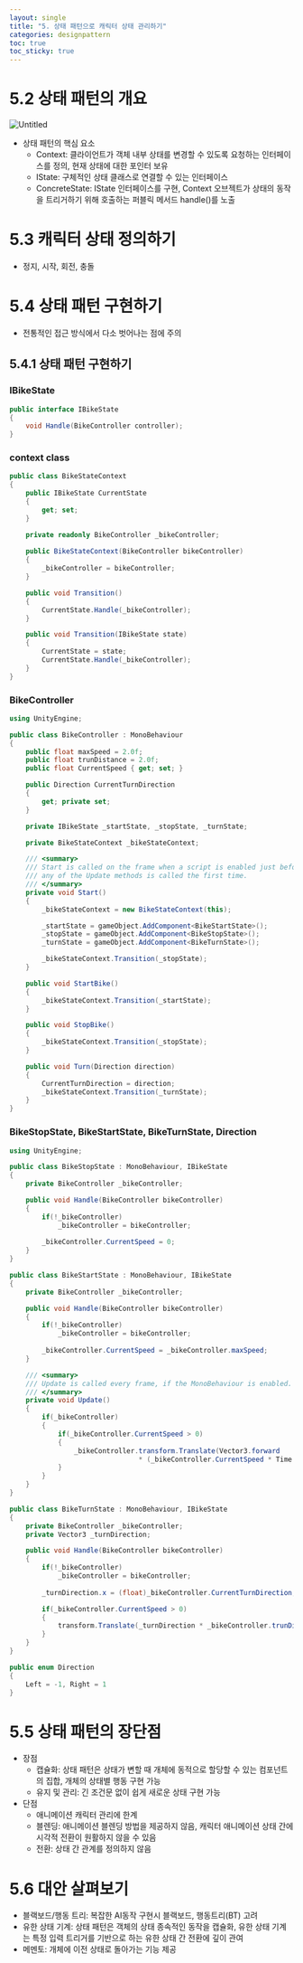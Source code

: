 ```yaml
---
layout: single
title: "5. 상태 패턴으로 캐릭터 상태 관리하기"
categories: designpattern
toc: true
toc_sticky: true
---
```

# 5.2 상태 패턴의 개요

![Untitled](../img/state.png)

- 상태 패턴의 핵심 요소
    - Context: 클라이언트가 객체 내부 상태를 변경할 수 있도록 요청하는 인터페이스를 정의, 현재 상태에 대한 포인터 보유
    - IState:  구체적인 상태 클래스로 연결할 수 있는 인터페이스
    - ConcreteState: IState 인터페이스를 구현, Context 오브젝트가 상태의 동작을 트리거하기 위해 호출하는 퍼블릭 메서드 handle()를 노출

# 5.3 캐릭터 상태 정의하기

- 정지, 시작, 회전, 충돌

# 5.4 상태 패턴 구현하기

- 전통적인 접근 방식에서 다소 벗어나는 점에 주의

## 5.4.1 상태 패턴 구현하기

### IBikeState

```csharp
public interface IBikeState
{
    void Handle(BikeController controller);
}
```

### context class

```csharp
public class BikeStateContext
{
    public IBikeState CurrentState
    {
        get; set;
    }

    private readonly BikeController _bikeController;
    
    public BikeStateContext(BikeController bikeController)
    {
        _bikeController = bikeController;
    }

    public void Transition()
    {
        CurrentState.Handle(_bikeController);
    }

    public void Transition(IBikeState state)
    {
        CurrentState = state;
        CurrentState.Handle(_bikeController);
    }
}
```

### BikeController

```csharp
using UnityEngine;

public class BikeController : MonoBehaviour
{
    public float maxSpeed = 2.0f;
    public float trunDistance = 2.0f;
    public float CurrentSpeed { get; set; }

    public Direction CurrentTurnDirection
    {
        get; private set;
    }

    private IBikeState _startState, _stopState, _turnState;

    private BikeStateContext _bikeStateContext;

    /// <summary>
    /// Start is called on the frame when a script is enabled just before
    /// any of the Update methods is called the first time.
    /// </summary>
    private void Start()
    {
        _bikeStateContext = new BikeStateContext(this);

        _startState = gameObject.AddComponent<BikeStartState>();
        _stopState = gameObject.AddComponent<BikeStopState>();
        _turnState = gameObject.AddComponent<BikeTurnState>();

        _bikeStateContext.Transition(_stopState);
    }

    public void StartBike()
    {
        _bikeStateContext.Transition(_startState);
    }

    public void StopBike()
    {
        _bikeStateContext.Transition(_stopState);
    }

    public void Turn(Direction direction)
    {
        CurrentTurnDirection = direction;
        _bikeStateContext.Transition(_turnState);
    }
}
```

### BikeStopState, BikeStartState, BikeTurnState, Direction

```csharp
using UnityEngine;

public class BikeStopState : MonoBehaviour, IBikeState
{
    private BikeController _bikeController;

    public void Handle(BikeController bikeController)
    {
        if(!_bikeController)
            _bikeController = bikeController;
        
        _bikeController.CurrentSpeed = 0;
    }
}

public class BikeStartState : MonoBehaviour, IBikeState
{
    private BikeController _bikeController;

    public void Handle(BikeController bikeController)
    {
        if(!_bikeController)
            _bikeController = bikeController;
        
        _bikeController.CurrentSpeed = _bikeController.maxSpeed;
    }

    /// <summary>
    /// Update is called every frame, if the MonoBehaviour is enabled.
    /// </summary>
    private void Update()
    {
        if(_bikeController)
        {
            if(_bikeController.CurrentSpeed > 0)
            {
                _bikeController.transform.Translate(Vector3.forward 
								* (_bikeController.CurrentSpeed * Time.deltaTime));
            }
        }
    }
}

public class BikeTurnState : MonoBehaviour, IBikeState
{
    private BikeController _bikeController;
    private Vector3 _turnDirection;

    public void Handle(BikeController bikeController)
    {
        if(!_bikeController)
            _bikeController = bikeController;
        
        _turnDirection.x = (float)_bikeController.CurrentTurnDirection;

        if(_bikeController.CurrentSpeed > 0)
        {
            transform.Translate(_turnDirection * _bikeController.trunDistance);
        }
    }
}

public enum Direction
{
    Left = -1, Right = 1
}
```

# 5.5 상태 패턴의 장단점

- 장점
    - 캡슐화: 상태 패턴은 상태가 변할 때 개체에 동적으로 할당할 수 있는 컴포넌트의 집합, 개체의 상태별 행동 구현 가능
    - 유지 및 관리: 긴 조건문 없이 쉽게 새로운 상태 구현 가능
- 단점
    - 애니메이션 캐릭터 관리에 한계
    - 블렌딩: 애니메이션 블렌딩 방법을 제공하지 않음, 캐릭터 애니메이션 상태 간에 시각적 전환이 원활하지 않을 수 있음
    - 전환: 상태 간 관계를 정의하지 않음

# 5.6 대안 살펴보기

- 블랙보드/행동 트리: 복잡한 AI동작 구현시 블랙보드, 행동트리(BT) 고려
- 유한 상태 기계: 상태 패턴은 객체의 상태 종속적인 동작을 캡슐화, 유한 상태 기계는 특정 입력 트리거를 기반으로 하는 유한 상태 간 전환에 깊이 관여
- 메멘토: 개체에 이전 상태로 돌아가는 기능 제공